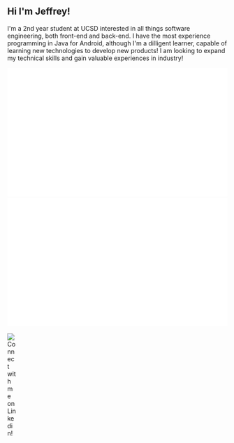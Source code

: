 ###
Hi I'm Jeffrey!
---

I'm a 2nd year student at UCSD interested in all things software engineering, both front-end and back-end. I have the most experience programming in Java for Android, although I'm a dilligent learner, capable of learning new technologies to develop new products! I am looking to expand my technical skills and gain valuable experiences in industry!

![](https://github.com/jdluu/github_stats/blob/master/generated/overview.svg)
![](https://github.com/jdluu/github_stats/blob/master/generated/languages.svg)

<a href="https://www.linkedin.com/in/jeffrey-luu/">
  <img align="left" alt="Connect with me on Linkedin!" width="20px" src="https://www.svgrepo.com/show/58271/linkedin.svg" />
</a>


